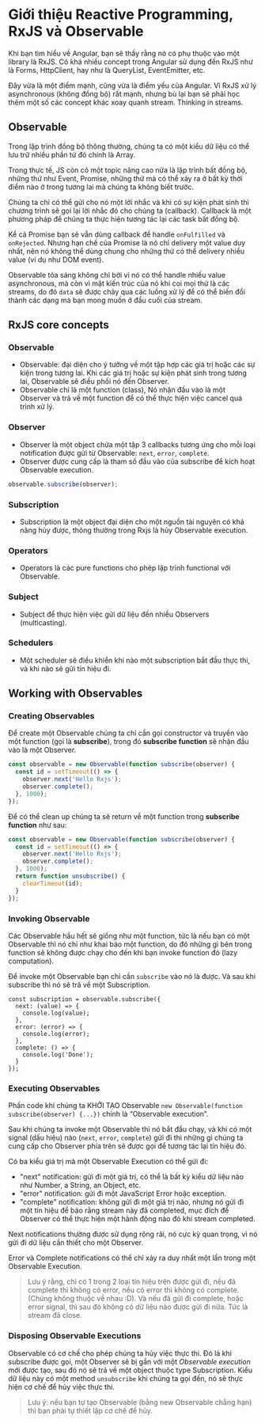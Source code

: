 # Giới thiệu Reactive Programming, RxJS và Observable

Khi bạn tìm hiểu về Angular, bạn sẽ thấy rằng nó có phụ thuộc vào một library là RxJS. Có khá nhiều concept trong Angular sử dụng đến RxJS như là Forms, HttpClient, hay như là QueryList, EventEmitter, etc.

Đây vừa là một điểm mạnh, cũng vừa là điểm yếu của Angular. Vì RxJS xử lý asynchronous (không đồng bộ) rất mạnh, nhưng bù lại bạn sẽ phải học thêm một số các concept khác xoay quanh stream. Thinking in streams.

## Observable

Trong lập trình đồng bộ thông thường, chúng ta có một kiểu dữ liệu có thể lưu trữ nhiều phần tử đó chính là Array.

Trong thực tế, JS còn có một topic nâng cao nữa là lập trình bất đồng bộ, những thứ như Event, Promise, những thứ mà có thể xảy ra ở bất kỳ thời điểm nào ở trong tương lai mà chúng ta không biết trước.

Chúng ta chỉ có thể gửi cho nó một lời nhắc và khi có sự kiện phát sinh thì chương trình sẽ gọi lại lời nhắc đó cho chúng ta (callback). Callback là một phương pháp để chúng ta thực hiện tương tác lại các task bất đồng bộ. 

Kể cả Promise bạn sẽ vẫn dùng callback để handle `onFulfilled` và `onRejected`. Nhưng hạn chế của Promise là nó chỉ delivery một value duy nhất, nên nó không thể dùng chung cho những thứ có thể delivery nhiều value (ví dụ như DOM event).

Observable tỏa sáng không chỉ bởi vì nó có thể handle nhiều value asynchronous, mà còn vì mặt kiến trúc của nó khi coi mọi thứ là các streams, do đó `data` sẽ được chảy qua các luồng xử lý để có thể biến đổi thành các dạng mà bạn mong muốn ở đầu cuối của stream.

## RxJS core concepts

### Observable
- Observable: đại diện cho ý tưởng về một tập hợp các giá trị hoặc các sự kiện trong tương lai. Khi các giá trị hoặc sự kiện phát sinh trong tương lai, Observable sẽ điều phối nó đến Observer.
- Observable chỉ là một function (class), Nó nhận đầu vào là một Observer và trả về một function để có thể thực hiện việc cancel quá trình xử lý.

### Observer
- Observer là một object chứa một tập 3 callbacks tương ứng cho mỗi loại notification được gửi từ Observable: `next`, `error`, `complete`.
- Observer được cung cấp là tham số đầu vào của subscribe để kích hoạt Observable execution.
```ts
observable.subscribe(observer);
```

### Subscription
- Subscription là một object đại diện cho một nguồn tài nguyên có khả năng hủy được, thông thường trong Rxjs là hủy Observable execution.

### Operators
- Operators là các pure functions cho phép lập trình functional với Observable.

### Subject
- Subject để thực hiện việc gửi dữ liệu đến nhiều Observers (multicasting).

### Schedulers
- Một scheduler sẽ điều khiển khi nào một subscription bắt đầu thực thi, và khi nào sẽ gửi tín hiệu đi.

## Working with Observables

### Creating Observables

Để create một Observable chúng ta chỉ cần gọi constructor và truyền vào một function (gọi là **subscribe**), trong đó **subscribe function** sẽ nhận đầu vào là một Observer.

```ts
const observable = new Observable(function subscribe(observer) {
  const id = setTimeout(() => {
    observer.next('Hello Rxjs');
    observer.complete();
  }, 1000);
});
```

Để có thể clean up chúng ta sẽ return về một function trong **subscribe function** như sau:

```ts
const observable = new Observable(function subscribe(observer) {
  const id = setTimeout(() => {
    observer.next('Hello Rxjs');
    observer.complete();
  }, 1000);
  return function unsubscribe() {
    clearTimeout(id);
  }
});
```

### Invoking Observable
Các Observable hầu hết sẽ giống như một function, tức là nếu bạn có một Observable thì nó chỉ như khai báo một function, do đó những gì bên trong function sẽ không được chạy cho đến khi bạn invoke function đó (lazy computation).

Để invoke một Observable bạn chỉ cần `subscribe` vào nó là được. Và sau khi subscribe thì nó sẽ trả về một Subscription.

```ts5
const subscription = observable.subscribe({
  next: (value) => {
    console.log(value);
  },
  error: (error) => {
    console.log(error);
  },
  complete: () => {
    console.log('Done');
  }
});
```

### Executing Observables

Phần code khi chúng ta KHỞI TẠO Observable `new Observable(function subscribe(observer) {...})` chính là “Observable execution”.

Sau khi chúng ta invoke một Observable thì nó bắt đầu chạy, và khi có một signal (dấu hiệu) nào (`next`, `error`, `complete`) gửi đi thì những gì chúng ta cung cấp cho Observer phía trên sẽ được gọi để tương tác lại tín hiệu đó.

Có ba kiểu giá trị mà một Observable Execution có thể gửi đi:
- "next" notification: gửi đi một giá trị, có thể là bất kỳ kiểu dữ liệu nào như Number, a String, an Object, etc.
- "error" notification: gửi đi một JavaScript Error hoặc exception.
- "complete" notification: không gửi đi một giá trị nào, nhưng nó gửi đi một tín hiệu để báo rằng stream này đã completed, mục đích để Observer có thể thực hiện một hành động nào đó khi stream completed.

Next notifications thường được sử dụng rộng rãi, nó cực kỳ quan trọng, vì nó gửi đi dữ liệu cần thiết cho một Observer.

Error và Complete notifications có thể chỉ xảy ra duy nhất một lần trong một Observable Execution. 

> Lưu ý rằng, chỉ có 1 trong 2 loại tín hiệu trên được gửi đi, nếu đã complete thì không có error, nếu có error thì không có complete. (Chúng không thuộc về nhau :D). Và nếu đã gửi đi complete, hoặc error signal, thì sau đó không có dữ liệu nào được gửi đi nữa. Tức là stream đã close.

### Disposing Observable Executions

Observable có cơ chế cho phép chúng ta hủy việc thực thi. Đó là khi subscribe được gọi, một Observer sẽ bị gắn với một *Observable execution* mới được tạo, sau đó nó sẽ trả về một object thuộc type Subscription. Kiểu dữ liệu này có một method `unsubscribe` khi chúng ta gọi đến, nó sẽ thực hiện cơ chế để hủy việc thực thi.

> Lưu ý: nếu bạn tự tạo Observable (bằng new Observable chẳng hạn) thì bạn phải tự thiết lập cơ chế để hủy.
